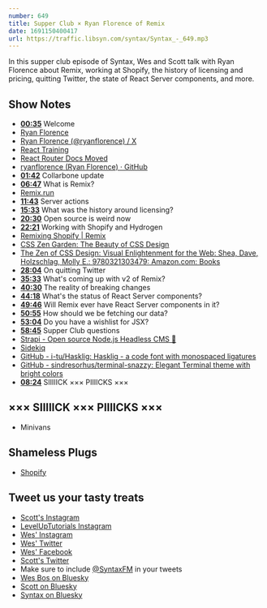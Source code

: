 ```yaml
---
number: 649
title: Supper Club × Ryan Florence of Remix
date: 1691150400417
url: https://traffic.libsyn.com/syntax/Syntax_-_649.mp3
---
```


In this supper club episode of Syntax, Wes and Scott talk with Ryan Florence about Remix, working at Shopify, the history of licensing and pricing, quitting Twitter, the state of React Server components, and more.

## Show Notes

* **[00:35](#t=00:35)** Welcome
* [Ryan Florence](https://ryanflorence.com/)
* [Ryan Florence (@ryanflorence) / X](https://twitter.com/ryanflorence)
* [React Training](https://reacttraining.com/)
* [React Router Docs Moved](https://reacttraining.com/react-router)
* [ryanflorence (Ryan Florence) · GitHub](https://github.com/ryanflorence)
* **[01:42](#t=01:42)** Collarbone update
* **[06:47](#t=06:47)** What is Remix?
* [Remix.run](https://remix.run/)
* **[11:43](#t=11:43)** Server actions
* **[15:33](#t=15:33)** What was the history around licensing?
* **[20:30](#t=20:30)** Open source is weird now
* **[22:21](#t=22:21)** Working with Shopify and Hydrogen
* [Remixing Shopify | Remix](https://remix.run/blog/remixing-shopify)
* [CSS Zen Garden: The Beauty of CSS Design](https://www.csszengarden.com/)
* [The Zen of CSS Design: Visual Enlightenment for the Web: Shea, Dave, Holzschlag, Molly E.: 9780321303479: Amazon.com: Books](https://www.amazon.com/exec/obidos/ASIN/0321303474/mezzoblue-20?&linkCode=sl1&linkId=dfe79f27d8b7dace1e7a26065fcd58c4&language=en_US)
* **[28:04](#t=28:04)** On quitting Twitter
* **[35:33](#t=35:33)** What's coming up with v2 of Remix?
* **[40:30](#t=40:30)** The reality of breaking changes
* **[44:18](#t=44:18)** What's the status of React Server components?
* **[49:46](#t=49:46)** Will Remix ever have React Server components in it?
* **[50:55](#t=50:55)** How should we be fetching our data?
* **[53:04](#t=53:04)** Do you have a wishlist for JSX?
* **[58:45](#t=58:45)** Supper Club questions
* [Strapi - Open source Node.js Headless CMS 🚀](https://strapi.io/)
* [Sidekiq](https://sidekiq.org/)
* [GitHub - i-tu/Hasklig: Hasklig - a code font with monospaced ligatures](https://github.com/i-tu/Hasklig)
* [GitHub - sindresorhus/terminal-snazzy: Elegant Terminal theme with bright colors](https://github.com/sindresorhus/terminal-snazzy)
* **[08:24](#t=08:24)** SIIIIICK ××× PIIIICKS ×××

## ××× SIIIIICK ××× PIIIICKS ×××

* Minivans

## Shameless Plugs

* [Shopify](https://www.shopify.com/)

## Tweet us your tasty treats

* [Scott's Instagram](https://www.instagram.com/stolinski/)
* [LevelUpTutorials Instagram](https://www.instagram.com/LevelUpTutorials/)
* [Wes' Instagram](https://www.instagram.com/wesbos/)
* [Wes' Twitter](https://twitter.com/wesbos)
* [Wes' Facebook](https://www.facebook.com/wesbos.developer)
* [Scott's Twitter](https://twitter.com/stolinski)
* Make sure to include [@SyntaxFM](https://twitter.com/SyntaxFM) in your tweets
* [Wes Bos on Bluesky](https://bsky.app/profile/wesbos.com)
* [Scott on Bluesky](https://bsky.app/profile/tolin.ski)
* [Syntax on Bluesky](https://bsky.app/profile/syntax.fm)
